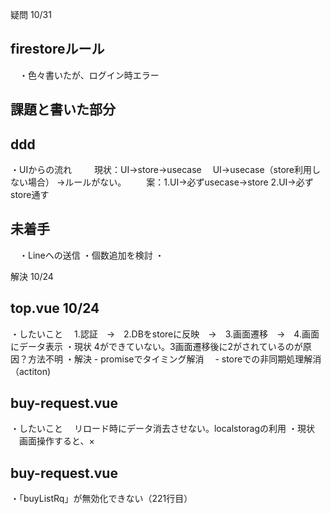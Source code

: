 疑問 10/31
## firestoreルール
　・色々書いたが、ログイン時エラー

## 課題と書いた部分


## ddd
  ・UIからの流れ
  　
  　現状：UI→store→usecase
        　UI→usecase（store利用しない場合）
        →ルールがない。
　　案：1.UI→必ずusecase→store
       2.UI→必ずstore通す


## 未着手
　・Lineへの送信
  ・個数追加を検討
  ・




解決 10/24
## top.vue 10/24
  ・したいこと
  　1.認証　→　2.DBをstoreに反映　→　3.画面遷移　→　4.画面にデータ表示
  ・現状
    4ができていない。3画面遷移後に2がされているのが原因？方法不明
  ・解決
    - promiseでタイミング解消
  　- storeでの非同期処理解消（actiton)

## buy-request.vue
  ・したいこと
  　リロード時にデータ消去させない。localstoragの利用
  ・現状
  　画面操作すると、×

## buy-request.vue
  ・「buyListRq」が無効化できない（221行目）

